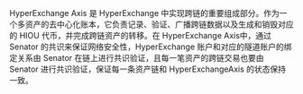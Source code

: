 HyperExchange Axis 是 HyperExchange 中实现跨链的重要组成部分。作为一个多资产的去中心化账本，它负责记录、验证、广播跨链数据以及生成和销毁对应的 HIOU 代币，并完成跨链资产的转移。在 HyperExchange Axis中，通过 Senator 的共识来保证网络安全性，HyperExchange 账户和对应的隧道账户的绑定关系由 Senator 在链上进行共识验证，且每一笔资产的跨链交易也要由 Senator 进行共识验证，保证每一条资产链和 HyperExchangeAxis 的状态保持一致。